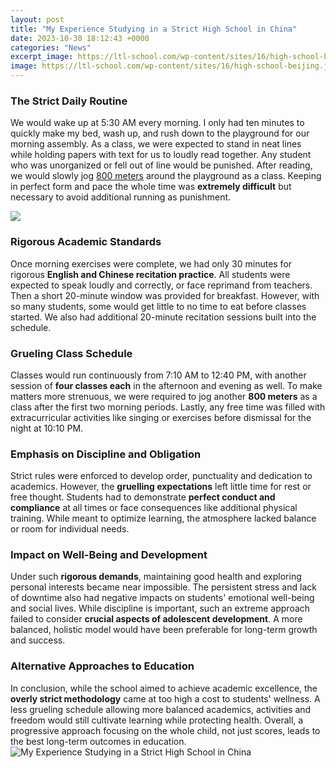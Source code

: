 ```yaml
---
layout: post
title: "My Experience Studying in a Strict High School in China"
date: 2023-10-30 18:12:43 +0000
categories: "News"
excerpt_image: https://ltl-school.com/wp-content/sites/16/high-school-beijing.jpg
image: https://ltl-school.com/wp-content/sites/16/high-school-beijing.jpg
---
```


### The Strict Daily Routine  
We would wake up at 5:30 AM every morning. I only had ten minutes to quickly make my bed, wash up, and rush down to the playground for our morning assembly. As a class, we were expected to stand in neat lines while holding papers with text for us to loudly read together. Any student who was unorganized or fell out of line would be punished. After reading, we would slowly jog [800 meters](https://logurl.github.io/2024-01-02-u610f-u5927-u5229-u4e2d-u90e8-u7f8e-u4e0d-u52dd-u6536-u7684-u96b1-u85cf-u666f-u9ede/) around the playground as a class. Keeping in perfect form and pace the whole time was **extremely difficult** but necessary to avoid additional running as punishment. 

![](https://ltl-school.com/wp-content/sites/16/china-high-school.jpg)
### Rigorous Academic Standards
Once morning exercises were complete, we had only 30 minutes for rigorous **English and Chinese recitation practice**. All students were expected to speak loudly and correctly, or face reprimand from teachers. Then a short 20-minute window was provided for breakfast. However, with so many students, some would get little to no time to eat before classes started. We also had additional 20-minute recitation sessions built into the schedule. 
### Grueling Class Schedule  
Classes would run continuously from 7:10 AM to 12:40 PM, with another session of **four classes each** in the afternoon and evening as well. To make matters more strenuous, we were required to jog another **800 meters** as a class after the first two morning periods. Lastly, any free time was filled with extracurricular activities like singing or exercises before dismissal for the night at 10:10 PM.
### Emphasis on Discipline and Obligation 
Strict rules were enforced to develop order, punctuality and dedication to academics. However, the **gruelling expectations** left little time for rest or free thought. Students had to demonstrate **perfect conduct and compliance** at all times or face consequences like additional physical training. While meant to optimize learning, the atmosphere lacked balance or room for individual needs.
### Impact on Well-Being and Development
Under such **rigorous demands**, maintaining good health and exploring personal interests became near impossible. The persistent stress and lack of downtime also had negative impacts on students' emotional well-being and social lives. While discipline is important, such an extreme approach failed to consider **crucial aspects of adolescent development**. A more balanced, holistic model would have been preferable for long-term growth and success.
### Alternative Approaches to Education
In conclusion, while the school aimed to achieve academic excellence, the **overly strict methodology** came at too high a cost to students' wellness. A less grueling schedule allowing more balanced academics, activities and freedom would still cultivate learning while protecting health. Overall, a progressive approach focusing on the whole child, not just scores, leads to the best long-term outcomes in education.
![My Experience Studying in a Strict High School in China](https://ltl-school.com/wp-content/sites/16/high-school-beijing.jpg)